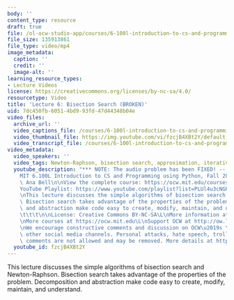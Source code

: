 ```yaml
---
body: ''
content_type: resource
draft: true
file: /ol-ocw-studio-app/courses/6-100l-introduction-to-cs-and-programming-using-python-fall-2022/6100l-lecture-6-multi_360p_16_9.mp4
file_size: 135913861
file_type: video/mp4
image_metadata:
  caption: ''
  credit: ''
  image-alt: ''
learning_resource_types:
- Lecture Videos
license: https://creativecommons.org/licenses/by-nc-sa/4.0/
resourcetype: Video
title: 'Lecture 6: Bisection Search (BROKEN)'
uid: 7dc450fb-6051-4bd9-93fd-47d44348b04e
video_files:
  archive_url: ''
  video_captions_file: /courses/6-100l-introduction-to-cs-and-programming-using-python-fall-2022/12LKcwU6OsZ3_1YC_5Fi32o9LWwArbBoj_transcript.webvtt
  video_thumbnail_file: https://img.youtube.com/vi/fzcjB4XBt2Y/default.jpg
  video_transcript_file: /courses/6-100l-introduction-to-cs-and-programming-using-python-fall-2022/12LKcwU6OsZ3_1YC_5Fi32o9LWwArbBoj_transcript.pdf
video_metadata:
  video_speakers: ''
  video_tags: Newton-Raphson, bisection search, approximation, iterative algorithms
  youtube_description: "*** NOTE: The audio problem has been FIXED! -- https://www.youtube.com/watch?v=PJ_5VNvJGtA\n\
    MIT 6.100L Introduction to CS and Programming using Python, Fall 2022\nInstructor:\
    \ Ana Bell\n\nView the complete course: https://ocw.mit.edu/courses/6-100l-introduction-to-cs-and-programming-using-python-fall-2022/\n\
    YouTube Playlist: https://www.youtube.com/playlist?list=PLUl4u3cNGP62A-ynp6v6-LGBCzeH3VAQB\n\
    \nThis lecture discusses the simple algorithms of bisection search and Newton-Raphson.\
    \ Bisection search takes advantage of the properties of the problem. Decomposition\
    \ and abstraction make code easy to create, modify, maintain, and understand.\t\
    \t\t\t\n\nLicense: Creative Commons BY-NC-SA\L\nMore information at https://ocw.mit.edu/terms\L\
    \nMore courses at https://ocw.mit.edu\L\nSupport OCW at http://ow.ly/a1If50zVRlQ\n\
    \nWe encourage constructive comments and discussion on OCW\u2019s YouTube and\
    \ other social media channels. Personal attacks, hate speech, trolling, and inappropriate\
    \ comments are not allowed and may be removed. More details at https://ocw.mit.edu/comments."
  youtube_id: fzcjB4XBt2Y
---
```

This lecture discusses the simple algorithms of bisection search and Newton-Raphson. Bisection search takes advantage of the properties of the problem. Decomposition and abstraction make code easy to create, modify, maintain, and understand.